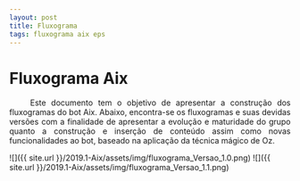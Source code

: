 ```yaml
---
layout: post
title: Fluxograma
tags: fluxograma aix eps
---
```

# Fluxograma Aix

<p align="justify">&emsp;&emsp; Este documento tem o objetivo de apresentar a construção dos fluxogramas do bot Aix. Abaixo, encontra-se os fluxogramas e suas devidas versões com a finalidade de apresentar a evolução e maturidade do grupo quanto a construção e inserção de conteúdo assim como novas funcionalidades ao bot, baseado na aplicação da técnica mágico de Oz.</p>
<!--more-->
![]({{ site.url }}/2019.1-Aix/assets/img/fluxograma_Versao_1.0.png)
![]({{ site.url }}/2019.1-Aix/assets/img/fluxograma_Versao_1.1.png)

